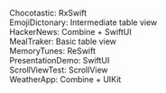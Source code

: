 Chocotastic: RxSwift  
EmojiDictonary: Intermediate table view  
HackerNews: Combine + SwiftUI  
MealTraker: Basic table view  
MemoryTunes: ReSwift  
PresentationDemo: SwiftUI  
ScrollViewTest: ScrollView  
WeatherApp: Combine + UIKit  
